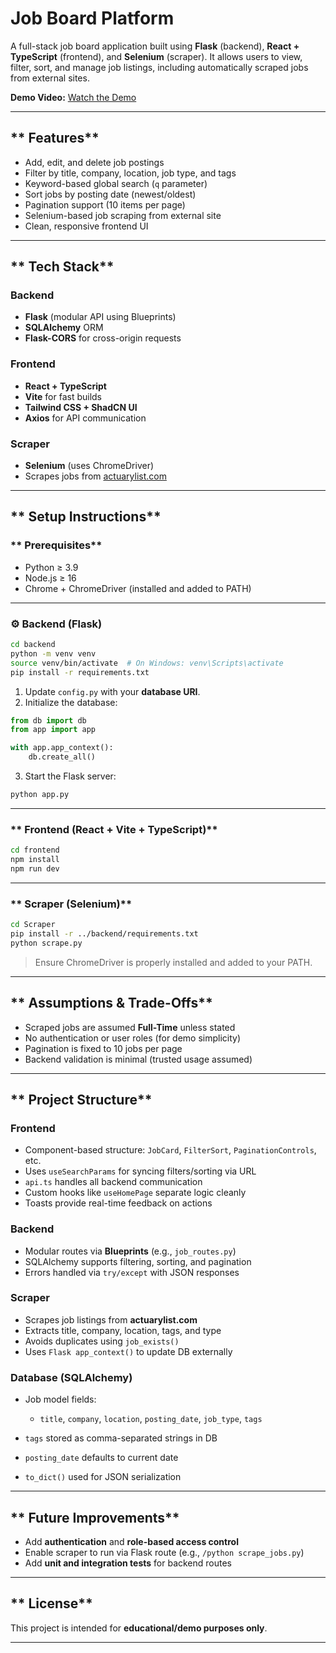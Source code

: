# **Job Board Platform**

A full-stack job board application built using **Flask** (backend), **React + TypeScript** (frontend), and **Selenium** (scraper).
It allows users to view, filter, sort, and manage job listings, including automatically scraped jobs from external sites.

 **Demo Video:**
 [Watch the Demo](https://www.loom.com/share/cf7c4020e0de4477ae025018aa5dd688?sid=bd663f9e-949b-45dc-ac2d-4ec783eb389c)

---

## ** Features**

* Add, edit, and delete job postings
* Filter by title, company, location, job type, and tags
* Keyword-based global search (`q` parameter)
* Sort jobs by posting date (newest/oldest)
* Pagination support (10 items per page)
* Selenium-based job scraping from external site
* Clean, responsive frontend UI

---

## ** Tech Stack**

### **Backend**

* **Flask** (modular API using Blueprints)
* **SQLAlchemy** ORM
* **Flask-CORS** for cross-origin requests

### **Frontend**

* **React + TypeScript**
* **Vite** for fast builds
* **Tailwind CSS + ShadCN UI**
* **Axios** for API communication

### **Scraper**

* **Selenium** (uses ChromeDriver)
* Scrapes jobs from [actuarylist.com](https://www.actuarylist.com)

---

## ** Setup Instructions**

### ** Prerequisites**

* Python ≥ 3.9
* Node.js ≥ 16
* Chrome + ChromeDriver (installed and added to PATH)

---

### **⚙ Backend (Flask)**

```bash
cd backend
python -m venv venv
source venv/bin/activate  # On Windows: venv\Scripts\activate
pip install -r requirements.txt
```

1. Update `config.py` with your **database URI**.
2. Initialize the database:

```python
from db import db
from app import app

with app.app_context():
    db.create_all()
```

3. Start the Flask server:

```bash
python app.py
```

---

### ** Frontend (React + Vite + TypeScript)**

```bash
cd frontend
npm install
npm run dev
```

---

### ** Scraper (Selenium)**

```bash
cd Scraper
pip install -r ../backend/requirements.txt
python scrape.py
```

>  Ensure ChromeDriver is properly installed and added to your PATH.

---

## ** Assumptions & Trade-Offs**

* Scraped jobs are assumed **Full-Time** unless stated
* No authentication or user roles (for demo simplicity)
* Pagination is fixed to 10 jobs per page
* Backend validation is minimal (trusted usage assumed)

---

## ** Project Structure**

### **Frontend**

* Component-based structure: `JobCard`, `FilterSort`, `PaginationControls`, etc.
* Uses `useSearchParams` for syncing filters/sorting via URL
* `api.ts` handles all backend communication
* Custom hooks like `useHomePage` separate logic cleanly
* Toasts provide real-time feedback on actions

### **Backend**

* Modular routes via **Blueprints** (e.g., `job_routes.py`)
* SQLAlchemy supports filtering, sorting, and pagination
* Errors handled via `try/except` with JSON responses

### **Scraper**

* Scrapes job listings from **actuarylist.com**
* Extracts title, company, location, tags, and type
* Avoids duplicates using `job_exists()`
* Uses `Flask app_context()` to update DB externally

### **Database (SQLAlchemy)**

* Job model fields:

  * `title`, `company`, `location`, `posting_date`, `job_type`, `tags`
* `tags` stored as comma-separated strings in DB
* `posting_date` defaults to current date
* `to_dict()` used for JSON serialization

---

## ** Future Improvements**

* Add **authentication** and **role-based access control**
* Enable scraper to run via Flask route (e.g., `/python scrape_jobs.py`)
* Add **unit and integration tests** for backend routes

---

## ** License**

This project is intended for **educational/demo purposes only**.

---
